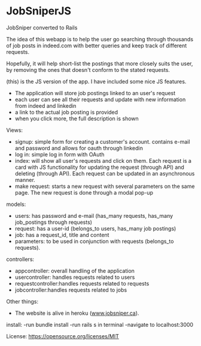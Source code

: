 # JobSniperJS
JobSniper converted to Rails

The idea of this webapp is to help the user go searching through thousands of job posts in indeed.com with better queries and keep track of different requests.

Hopefully, it will help short-list the postings that more closely suits the user, by removing the ones that doesn't conform to the stated requests.

(this) is the JS version of the app. I have included some nice JS features.

- The application will store job postings linked to an user's request
- each user can see all their requests and update with new information from indeed and linkedin
- a link to the actual job posting is provided
- when you click more, the full description is shown

Views:
- signup: simple form for creating a customer's account. contains e-mail and password and allows for oauth through linkedin
- log in: simple log in form with OAuth
- index: will show all user's requests and click on them. Each request is a card with JS functionality for updating the request (through API) and deleting (through API). Each request can be updated in an asynchronous manner.
- make request: starts a new request with several parameters on the same page. The new request is done through a modal pop-up

models:
- users: has password and e-mail (has_many requests, has_many job_postings through requests)
- request: has a user-id (belongs_to users, has_many job postings)
- job: has a request_id, title and content
- parameters: to be used in conjunction with requests (belongs_to requests).

controllers:
- appcontroller: overall handling of the application
- usercontroller: handles requests related to users
- requestcontroller:handles requests related to requests
- jobcontroller:handles requests related to jobs

Other things:

- The website is alive in heroku (www.jobsniper.ca).

install:
-run bundle install
-run rails s in terminal
-navigate to localhost:3000

License: https://opensource.org/licenses/MIT
